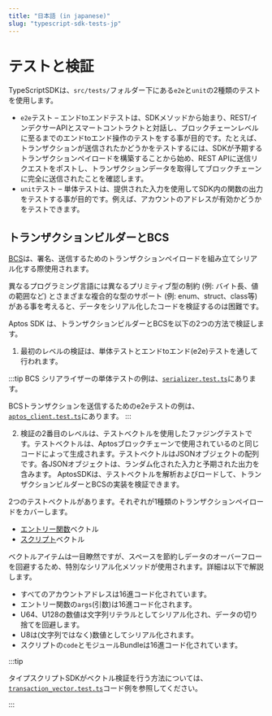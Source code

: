 ```yaml
---
title: "日本語 (in japanese)"
slug: "typescript-sdk-tests-jp"
---
```


# テストと検証

TypeScriptSDKは、`src/tests/`フォルダー下にある`e2e`と`unit`の2種類のテストを使用します。

- `e2e`テスト – エンドtoエンドテストは、SDKメソッドから始まり、REST/インデクサーAPIとスマートコントラクトと対話し、ブロックチェーンレベルに至るまでのエンドtoエンド操作のテストをする事が目的です。たとえば、トランザクションが送信されたかどうかをテストするには、SDKが予期するトランザクションペイロードを構築することから始め、REST APIに送信リクエストをポストし、トランザクションデータを取得してブロックチェーンに完全に送信されたことを確認します。
- `unit`テスト – 単体テストは、提供された入力を使用してSDK内の関数の出力をテストする事が目的です。例えば、アカウントのアドレスが有効かどうかをテストできます。

## トランザクションビルダーとBCS

[BCS](https://docs.rs/bcs/latest/bcs/)は、署名、送信するためのトランザクションペイロードを組み立てシリアル化する際使用されます。

異なるプログラミング言語には異なるプリミティブ型の制約 (例: バイト長、値の範囲など) とさまざまな複合的な型のサポート (例: enum、struct、class等)がある事を考えると、データをシリアル化したコードを検証するのは困難です。

Aptos SDK は、トランザクションビルダーとBCSを以下の2つの方法で検証します。

1. 最初のレベルの検証は、単体テストとエンドtoエンド(e2e)テストを通して行われます。

:::tip
BCS シリアライザーの単体テストの例は、[`serializer.test.ts`](https://github.com/aptos-labs/aptos-core/blob/main/ecosystem/typescript/sdk/src/tests/unit/serializer.test.ts)にあります。

BCSトランザクションを送信するためのe2eテストの例は、[`aptos_client.test.ts`](https://github.com/aptos-labs/aptos-core/blob/f4a7820a61f22ed8306219621402d96f70379d20/ecosystem/typescript/sdk/src/tests/e2e/aptos_client.test.ts#L78)にあります。
:::

2. 検証の2番目のレベルは、テストベクトルを使用したファジングテストです。テストベクトルは、Aptosブロックチェーンで使用されているのと同じコードによって生成されます。テストベクトルはJSONオブジェクトの配列です。各JSONオブジェクトは、ランダム化された入力と予期された出力を含みます。 AptosSDKは、テストベクトルを解析およびロードして、トランザクションビルダーとBCSの実装を検証できます。

2つのテストベクトルがあります。それぞれが1種類のトランザクションペイロードをカバーします。

- [エントリー関数](https://github.com/aptos-labs/aptos-core/blob/main/api/goldens/aptos_api__tests__transaction_vector_test__test_entry_function_payload.json)ベクトル
- [スクリプト](https://github.com/aptos-labs/aptos-core/blob/main/api/goldens/aptos_api__tests__transaction_vector_test__test_script_payload.json)ベクトル

ベクトルアイテムは一目瞭然ですが、スペースを節約しデータのオーバーフローを回避するため、特別なシリアル化メソッドが使用されます。詳細は以下で解説します。

- すべてのアカウントアドレスは16進コード化されています。
- エントリー関数の`args`(引数)は16進コード化されます。
- U64、U128の数値は文字列リテラルとしてシリアル化され、データの切り捨てを回避します。
- U8は(文字列ではなく)数値としてシリアル化されます。
- スクリプトの`code`とモジュールBundleは16進コード化されています。

:::tip

タイプスクリプトSDKがベクトル検証を行う方法については、[`transaction_vector.test.ts`](https://github.com/aptos-labs/aptos-core/blob/main/ecosystem/typescript/sdk/src/tests/unit/transaction_vector.test.ts)コード例を参照してください。

:::
